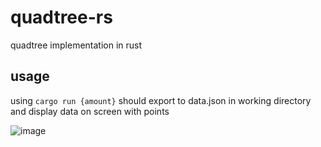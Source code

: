 # quadtree-rs
quadtree implementation in rust

## usage

using `cargo run {amount}` should export to data.json in working directory and display data on screen with points

![image](https://github.com/jdrmcm/quadtree-rs/assets/102840632/71cafb19-1cb0-4cbc-b063-c97bb461213e)

